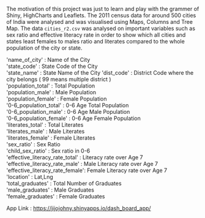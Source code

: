 The motivation of this project was just to learn and play with the grammer of Shiny, HighCharts and Leaflets. The 2011 census data for 
around 500 cities of India were analysed and was visualised using Maps, Columns and Tree Map. The data `cities_r2.csv` was analysed on important variables such as 
sex ratio and effective literacy rate in order to show which all cities and states least females to males ratio and literates compared to the whole population of the city or state.

'name_of_city'                  :     Name of the City  
'state_code'                    :     State Code of the City  
'state_name'                    :     State Name of the City
'dist_code'                     :     District Code where the city belongs ( 99 means multiple district )  
'population_total'              :     Total Population  
'population_male'               :     Male Population  
'population_female'             :     Female Population    
'0-6_population_total'          :     0-6 Age Total Population  
'0-6_population_male'           :     0-6 Age Male Population  
'0-6_population_female'         :     0-6 Age Female Population  
'literates_total'               :     Total Literates  
'literates_male'                :     Male Literates  
'literates_female'              :     Female Literates  
'sex_ratio'                     :     Sex Ratio  
'child_sex_ratio'               :     Sex ratio in 0-6  
'effective_literacy_rate_total' :     Literacy rate over Age 7  
'effective_literacy_rate_male'  :     Male Literacy rate over Age 7  
'effective_literacy_rate_female':     Female Literacy rate over Age 7  
'location'                      :     Lat,Lng  
'total_graduates'               :     Total Number of Graduates  
'male_graduates'                :     Male Graduates  
'female_graduates'              :     Female Graduates  

App Link : https://jijojohny.shinyapps.io/dash_board_app/
